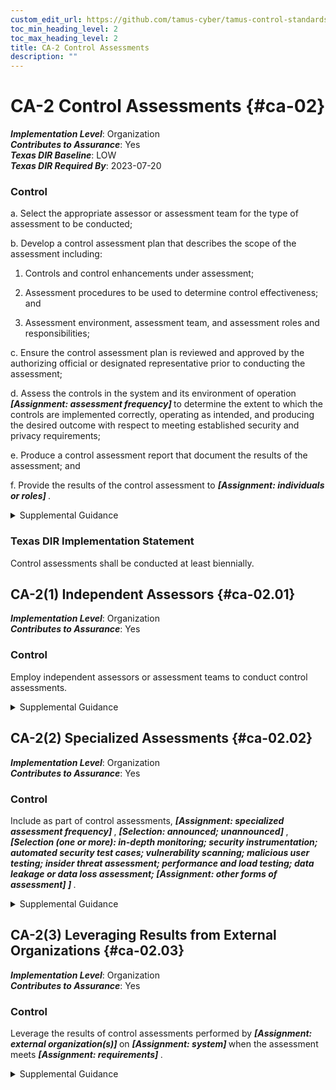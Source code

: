 ```yaml
---
custom_edit_url: https://github.com/tamus-cyber/tamus-control-standards/tree/main/content/tamus.edu/TAMUS_profile.xml
toc_min_heading_level: 2
toc_max_heading_level: 2
title: CA-2 Control Assessments
description: ""
---
```


# CA-2 Control Assessments {#ca-02}

_**Implementation Level**_: Organization\
_**Contributes to Assurance**_: Yes\
_**Texas DIR Baseline**_: LOW\
_**Texas DIR Required By**_: 2023-07-20

### Control

a. Select the appropriate assessor or assessment team for the type of assessment to be conducted;

b. Develop a control assessment plan that describes the scope of the assessment including:

1. Controls and control enhancements under assessment;

2. Assessment procedures to be used to determine control effectiveness; and

3. Assessment environment, assessment team, and assessment roles and responsibilities;

c. Ensure the control assessment plan is reviewed and approved by the authorizing official or designated representative prior to conducting the assessment;

d. Assess the controls in the system and its environment of operation <strong> <em>[Assignment: assessment frequency]</em> </strong> to determine the extent to which the controls are implemented correctly, operating as intended, and producing the desired outcome with respect to meeting established security and privacy requirements;

e. Produce a control assessment report that document the results of the assessment; and

f. Provide the results of the control assessment to <strong> <em>[Assignment: individuals or roles]</em> </strong>.

<details>
  <summary>Supplemental Guidance</summary>

Organizations ensure that control assessors possess the required skills and technical expertise to develop effective assessment plans and to conduct assessments of system-specific, hybrid, common, and program management controls, as appropriate. The required skills include general knowledge of risk management concepts and approaches as well as comprehensive knowledge of and experience with the hardware, software, and firmware system components implemented.

</details>

### Texas DIR Implementation Statement

Control assessments shall be conducted at least biennially.

## CA-2(1) Independent Assessors {#ca-02.01}

_**Implementation Level**_: Organization\
_**Contributes to Assurance**_: Yes

### Control

Employ independent assessors or assessment teams to conduct control assessments.

<details>
  <summary>Supplemental Guidance</summary>

Independent assessors or assessment teams are individuals or groups who conduct impartial assessments of systems. Impartiality means that assessors are free from any perceived or actual conflicts of interest regarding the development, operation, sustainment, or management of the systems under assessment or the determination of control effectiveness. To achieve impartiality, assessors do not create a mutual or conflicting interest with the organizations where the assessments are being conducted, assess their own work, act as management or employees of the organizations they are serving, or place themselves in positions of advocacy for the organizations acquiring their services.

</details>

## CA-2(2) Specialized Assessments {#ca-02.02}

_**Implementation Level**_: Organization\
_**Contributes to Assurance**_: Yes

### Control

Include as part of control assessments, <strong> <em>[Assignment: specialized assessment frequency]</em> </strong>, <strong> <em>[Selection: announced; unannounced]</em> </strong>, <strong> <em>[Selection (one or more): in-depth monitoring; security instrumentation; automated security test cases; vulnerability scanning; malicious user testing; insider threat assessment; performance and load testing; data leakage or data loss assessment; <strong> <em>[Assignment: other forms of assessment]</em> </strong> ]</em> </strong>.

<details>
  <summary>Supplemental Guidance</summary>

Organizations can conduct specialized assessments, including verification and validation, system monitoring, insider threat assessments, malicious user testing, and other forms of testing. These assessments can improve readiness by exercising organizational capabilities and indicating current levels of performance as a means of focusing actions to improve security and privacy. Organizations conduct specialized assessments in accordance with applicable laws, executive orders, directives, regulations, policies, standards, and guidelines. Authorizing officials approve the assessment methods in coordination with the organizational risk executive function. Organizations can include vulnerabilities uncovered during assessments into vulnerability remediation processes. Specialized assessments can also be conducted early in the system development life cycle (e.g., during initial design, development, and unit testing).

</details>

## CA-2(3) Leveraging Results from External Organizations {#ca-02.03}

_**Implementation Level**_: Organization\
_**Contributes to Assurance**_: Yes

### Control

Leverage the results of control assessments performed by <strong> <em>[Assignment: external organization(s)]</em> </strong> on <strong> <em>[Assignment: system]</em> </strong> when the assessment meets <strong> <em>[Assignment: requirements]</em> </strong>.

<details>
  <summary>Supplemental Guidance</summary>

Organizations may rely on control assessments of organizational systems by other (external) organizations. Using such assessments and reusing existing assessment evidence can decrease the time and resources required for assessments by limiting the independent assessment activities that organizations need to perform. The factors that organizations consider in determining whether to accept assessment results from external organizations can vary. Such factors include the organization’s past experience with the organization that conducted the assessment, the reputation of the assessment organization, the level of detail of supporting assessment evidence provided, and mandates imposed by applicable laws, executive orders, directives, regulations, policies, standards, and guidelines. Accredited testing laboratories that support the Common Criteria Program <a xmlns="http://csrc.nist.gov/ns/oscal/1.0" href="#6afc1b04-c9d6-4023-adbc-f8fbe33a3c73">ISO 15408-1</a> , the NIST Cryptographic Module Validation Program (CMVP), or the NIST Cryptographic Algorithm Validation Program (CAVP) can provide independent assessment results that organizations can leverage.

</details>

